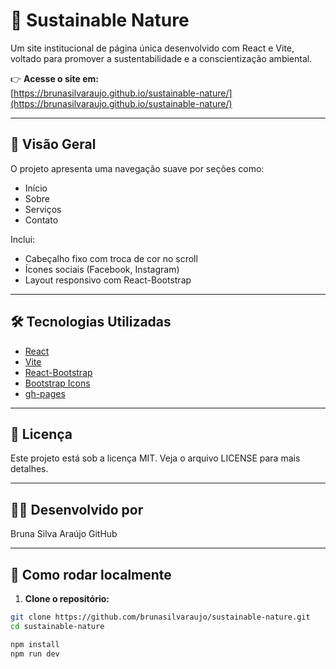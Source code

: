 # 🌱 Sustainable Nature

Um site institucional de página única desenvolvido com React e Vite, voltado para promover a sustentabilidade e a conscientização ambiental.

👉 **Acesse o site em:**  
[https://brunasilvaraujo.github.io/sustainable-nature/](https://brunasilvaraujo.github.io/sustainable-nature/)

---

## 📸 Visão Geral

O projeto apresenta uma navegação suave por seções como:

- Início
- Sobre
- Serviços
- Contato

Inclui:

- Cabeçalho fixo com troca de cor no scroll
- Ícones sociais (Facebook, Instagram)
- Layout responsivo com React-Bootstrap

---

## 🛠 Tecnologias Utilizadas

- [React](https://reactjs.org/)
- [Vite](https://vitejs.dev/)
- [React-Bootstrap](https://react-bootstrap.github.io/)
- [Bootstrap Icons](https://icons.getbootstrap.com/)
- [gh-pages](https://www.npmjs.com/package/gh-pages)

---

## 📄 Licença
Este projeto está sob a licença MIT.
Veja o arquivo LICENSE para mais detalhes.

---

## 🙋‍♀️ Desenvolvido por
Bruna Silva Araújo
GitHub

---

## 🚀 Como rodar localmente

1. **Clone o repositório:**

```bash
git clone https://github.com/brunasilvaraujo/sustainable-nature.git
cd sustainable-nature

npm install
npm run dev

